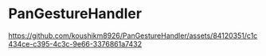 # PanGestureHandler

https://github.com/koushikm8926/PanGestureHandler/assets/84120351/c1c434ce-c395-4c3c-9e66-3376861a7432

